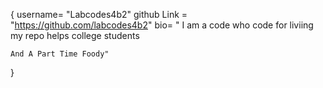 {
    username= "Labcodes4b2"
    github Link = "https://github.com/labcodes4b2"
    bio= " I am a code who code for liviing my repo helps college students 
    
    And A Part Time Foody"
    
}
